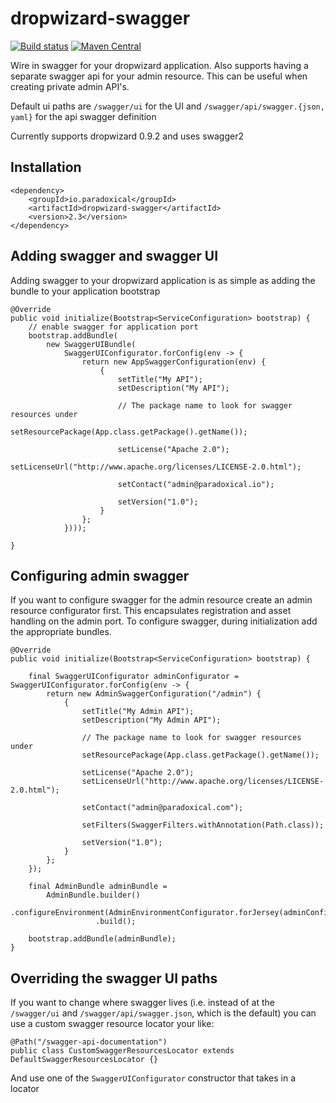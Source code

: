 dropwizard-swagger
========================

[![Build status](https://travis-ci.org/paradoxical-io/dropwizard.swagger.svg?branch=master)](https://travis-ci.org/paradoxical-io/dropwizard.swagger)
[![Maven Central](https://img.shields.io/maven-central/v/io.paradoxical/dropwizard-swagger.svg)](http://search.maven.org/#search%7Cga%7C1%7Cg%3Aio.paradoxical%20a%3Adropwizard-swagger)

Wire in swagger for your dropwizard application.
Also supports having a separate swagger api for your admin resource.
This can be useful when creating private admin API's.

Default ui paths are `/swagger/ui` for the UI and `/swagger/api/swagger.{json, yaml}` for the api swagger definition

Currently supports dropwizard 0.9.2 and uses swagger2

## Installation

```
<dependency>
    <groupId>io.paradoxical</groupId>
    <artifactId>dropwizard-swagger</artifactId>
    <version>2.3</version>
</dependency>
```

## Adding swagger and swagger UI

Adding swagger to your dropwizard application is as simple as adding the bundle to your application bootstrap

```
@Override
public void initialize(Bootstrap<ServiceConfiguration> bootstrap) {
    // enable swagger for application port
    bootstrap.addBundle(
        new SwaggerUIBundle(
            SwaggerUIConfigurator.forConfig(env -> {
                return new AppSwaggerConfiguration(env) {
                    {
                        setTitle("My API");
                        setDescription("My API");

                        // The package name to look for swagger resources under
                        setResourcePackage(App.class.getPackage().getName());

                        setLicense("Apache 2.0");
                        setLicenseUrl("http://www.apache.org/licenses/LICENSE-2.0.html");

                        setContact("admin@paradoxical.io");

                        setVersion("1.0");
                    }
                };
            })));

}
```

## Configuring admin swagger

If you want to configure swagger for the admin resource create an admin resource configurator first.  This encapsulates registration and asset handling on the admin port.
To configure swagger, during initialization add the appropriate bundles.

```
@Override
public void initialize(Bootstrap<ServiceConfiguration> bootstrap) {

    final SwaggerUIConfigurator adminConfigurator = SwaggerUIConfigurator.forConfig(env -> {
        return new AdminSwaggerConfiguration("/admin") {
            {
                setTitle("My Admin API");
                setDescription("My Admin API");

                // The package name to look for swagger resources under
                setResourcePackage(App.class.getPackage().getName());

                setLicense("Apache 2.0");
                setLicenseUrl("http://www.apache.org/licenses/LICENSE-2.0.html");

                setContact("admin@paradoxical.com");

                setFilters(SwaggerFilters.withAnnotation(Path.class));

                setVersion("1.0");
            }
        };
    });

    final AdminBundle adminBundle =
        AdminBundle.builder()
                   .configureEnvironment(AdminEnvironmentConfigurator.forJersey(adminConfigurator::configure))
                   .build();

    bootstrap.addBundle(adminBundle);
}
```

## Overriding the swagger UI paths

If you want to change where swagger lives
(i.e. instead of at the `/swagger/ui` and `/swagger/api/swagger.json`, which is the default)
you can use a custom swagger resource locator your like:


```
@Path("/swagger-api-documentation")
public class CustomSwaggerResourcesLocator extends DefaultSwaggerResourcesLocator {}
```

And use one of the `SwaggerUIConfigurator` constructor that takes in a locator

